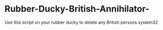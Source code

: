 # Rubber-Ducky-British-Annihilator-
Use this script on your rubber ducky to delete any British persons system32 
